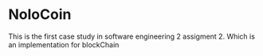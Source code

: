 # NoloCoin
This is the first case study in software engineering 2 assigment 2. Which is an implementation for blockChain
